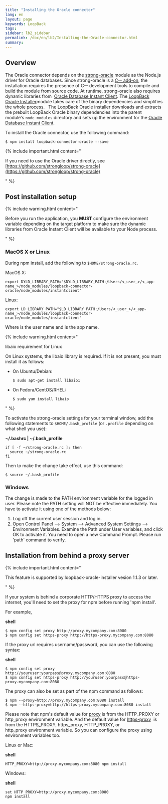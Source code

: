 ```yaml
---
title: "Installing the Oracle connector"
lang: en
layout: page
keywords: LoopBack
tags:
sidebar: lb2_sidebar
permalink: /doc/en/lb2/Installing-the-Oracle-connector.html
summary:
---
```


## Overview

The Oracle connector depends on the [strong-oracle](https://github.com/strongloop/strong-oracle) module as the Node.js driver for Oracle databases.
Since strong-oracle is a [C-- add-on](http://nodejs.org/api/addons.html), the installation requires the presence of C-- development tools to compile
and build the module from source code.
At runtime, strong-oracle also requires dynamic libraries from 
[Oracle Database Instant Client](http://www.oracle.com/technetwork/database/features/instant-client/index.html).
The [LoopBack Oracle Installer](https://github.com/strongloop/loopback-oracle-installer)module takes care of the binary dependencies and simplifies the whole process.  
The LoopBack Oracle installer downloads and extracts the prebuilt LoopBack Oracle binary dependencies into the parent module's `node_modules` directory
and sets up the environment for the [Oracle Database Instant Client](http://www.oracle.com/technetwork/database/features/instant-client/index.html).

To install the Oracle connector, use the following command:

```shell
$ npm install loopback-connector-oracle --save
```

{% include important.html content="

If you need to use the Oracle driver directly, see [https://github.com/strongloop/strong-oracle](https://github.com/strongloop/strong-oracle)

" %}

## Post installation setup

{% include warning.html content="

Before you run the application, you **MUST** configure the environment variable depending on the target platform to make sure the dynamic libraries
from Oracle Instant Client will be available to your Node process.

" %}

### MacOS X or Linux

During npm install, add the following to `$HOME/strong-oracle.rc`.

MacOS X:

`export DYLD_LIBRARY_PATH="$DYLD_LIBRARY_PATH:/Users/<_user_>/<_app-name_>/node_modules/loopback-connector-oracle/node_modules/instantclient"`

Linux:

`export LD_LIBRARY_PATH="$LD_LIBRARY_PATH:/Users/<_user_>/<_app-name_>/node_modules/loopback-connector-oracle/node_modules/instantclient"`

Where <user> is the user name and <app-name> is the app name.

{% include warning.html content="

libaio requirement for Linux

On Linux systems, the libaio library is required. If it is not present, you must install it as follows:

* On Ubuntu/Debian:
  ```shell
  $ sudo apt-get install libaio1
  ```
* On Fedora/CentOS/RHEL:
  ```shell
  $ sudo yum install libaio
  ```

" %}

To activate the strong-oracle settings for your terminal window, add the following statements to `$HOME/.bash_profile` (or `.profile` depending on what shell you use):

**~/.bashrc | ~/.bash_profile**

```
if [ -f ~/strong-oracle.rc ]; then
  source ~/strong-oracle.rc
fi
```

Then to make the change take effect, use this command:

```shell
$ source ~/.bash_profile
```

### Windows

The change is made to the PATH environment variable for the logged in user. Please note the PATH setting will NOT be effective immediately.
You have to activate it using one of the methods below:

1.  Log off the current user session and log in.
2.  Open Control Panel --> System --> Advanced System Settings --> Environment Variables.
    Examine the Path under User variables, and click OK to activate it.
    You need to open a new Command Prompt. Please run 'path' command to verify.

## Installation from behind a proxy server

{% include important.html content="

This feature is supported by loopback-oracle-installer vesion 1.1.3 or later.

" %}

If your system is behind a corporate HTTP/HTTPS proxy to access the internet, you'll need to set the proxy for npm before running 'npm install'.

For example,

**shell**

```shell
$ npm config set proxy http://proxy.mycompany.com:8080
$ npm config set https-proxy http://https-proxy.mycompany.com:8080
```

If the proxy url requires username/password, you can use the following syntax:

**shell**

```shell
$ npm config set proxy http://youruser:yourpass@proxy.mycompany.com:8080
$ npm config set https-proxy http://youruser:yourpass@https-proxy.mycompany.com:8080
```

The proxy can also be set as part of the npm command as follows:

```shell
$ npm --proxy=http://proxy.mycompany.com:8080 install
$ npm --https-proxy=http://https-proxy.mycompany.com:8080 install
```

Please note that npm's default value for [proxy](https://www.npmjs.org/doc/misc/npm-config.html#proxy) is from the HTTP_PROXY or http_proxy environment variable.
And the default value for [https-proxy](https://www.npmjs.org/doc/misc/npm-config.html#https-proxy) 
is from the HTTPS_PROXY, https_proxy, HTTP_PROXY, or http_proxy environment variable.
So you can configure the proxy using environment variables too.

Linux or Mac:

**shell**

`HTTP_PROXY=http://proxy.mycompany.com:8080 npm install`

Windows:

**shell**

```
set HTTP_PROXY=http://proxy.mycompany.com:8080
npm install
```
